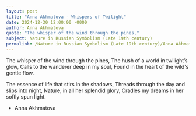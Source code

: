 ```yaml
---
layout: post
title: "Anna Akhmatova - Whispers of Twilight"
date: 2024-12-30 12:00:00 -0000
author: Anna Akhmatova
quote: "The whisper of the wind through the pines,"
subject: Nature in Russian Symbolism (Late 19th century)
permalink: /Nature in Russian Symbolism (Late 19th century)/Anna Akhmatova/Anna Akhmatova - Whispers of Twilight
---
```


The whisper of the wind through the pines,
The hush of a world in twilight’s glow,
Calls to the wanderer deep in my soul,
Found in the heart of the wild's gentle flow.

The essence of life that stirs in the shadows,
Threads through the day and slips into night,
Nature, in all her splendid glory,
Cradles my dreams in her softly spun light.


- Anna Akhmatova
